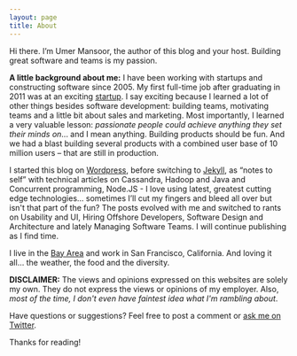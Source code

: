 ```yaml
---
layout: page
title: About
---
```



<p class="message">
Hi there. I’m Umer Mansoor, the author of this blog and your host. Building great software and teams is my passion.
</p>

**A little background about me:** I have been working with startups and constructing software since 2005. My first full-time job after graduating in 2011 was at an exciting [startup](http://www.starscriber.com). I say exciting because I learned a lot of other things besides software development: building teams, motivating teams and a little bit about sales and marketing. Most importantly, I learned a very valuable lesson: *passionate people could achieve anything they set their minds on*... and I mean anything. Building products should be fun. And we had a blast building several products with a combined user base of 10 million users – that are still in production.

I started this blog on [Wordpress](https://10kloc.wordpress.com/), before switching to [Jekyll](https://jekyllrb.com/), as “notes to self” with technical articles on Cassandra, Hadoop and Java and Concurrent programming, Node.JS - I love using latest, greatest cutting edge technologies... sometimes I’ll cut my fingers and bleed all over but isn't that part of the fun? The posts evolved with me and switched to rants on Usability and UI, Hiring Offshore Developers, Software Design and Architecture and lately Managing Software Teams. I will continue publishing as I find time.

I live in the [Bay Area](https://en.wikipedia.org/wiki/Alameda,_California) and work in San Francisco, California. And loving it all… the weather, the food and the diversity.

**DISCLAIMER:** The views and opinions expressed on this websites are solely my own. They do not express the views or opinions of my employer. Also, *most of the time, I don't even have faintest idea what I'm rambling about*.


Have questions or suggestions? Feel free to post a comment or [ask me on Twitter](https://twitter.com/codeahoy).

Thanks for reading!
